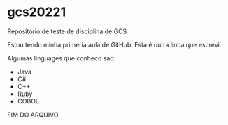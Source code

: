 # gcs20221
Repositório de teste de disciplina de GCS 

Estou tendo minha primeria aula de GitHub.
Esta é outra linha que escrevi.

Algumas linguages que conheco sao:
- Java
- C#
- C++
- Ruby
- COBOL

FIM DO ARQUIVO.
